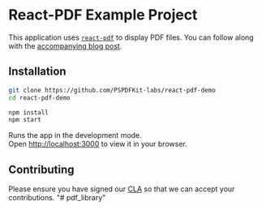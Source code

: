 # React-PDF Example Project

This application uses [`react-pdf`](https://github.com/wojtekmaj/react-pdf) to display PDF files. You can follow along with the [accompanying blog post](https://pspdfkit.com/blog/2021/how-to-build-a-reactjs-pdf-viewer-with-react-pdf/).

## Installation

```bash
git clone https://github.com/PSPDFKit-labs/react-pdf-demo
cd react-pdf-demo

npm install 
npm start
```

Runs the app in the development mode.\
Open [http://localhost:3000](http://localhost:3000) to view it in your browser.


## Contributing

Please ensure you have signed our [CLA](https://pspdfkit.com/guides/web/miscellaneous/contributing/) so that we can accept your contributions.
"# pdf_library" 
